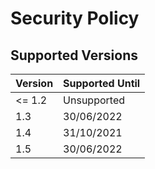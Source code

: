 # Security Policy

## Supported Versions

| Version | Supported Until |
| ------- | --------------- |
| <= 1.2  | Unsupported     |
| 1.3     | 30/06/2022      |
| 1.4     | 31/10/2021      |
| 1.5     | 30/06/2022      |
